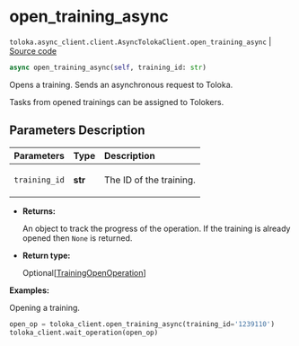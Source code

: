 # open_training_async
`toloka.async_client.client.AsyncTolokaClient.open_training_async` | [Source code](https://github.com/Toloka/toloka-kit/blob/v1.2.3/src/async_client/client.py#L0)

```python
async open_training_async(self, training_id: str)
```

Opens a training. Sends an asynchronous request to Toloka.


Tasks from opened trainings can be assigned to Tolokers.

## Parameters Description

| Parameters | Type | Description |
| :----------| :----| :-----------|
`training_id`|**str**|<p>The ID of the training.</p>

* **Returns:**

  An object to track the progress of the operation.
If the training is already opened then `None` is returned.

* **Return type:**

  Optional\[[TrainingOpenOperation](toloka.client.operations.TrainingOpenOperation.md)\]

**Examples:**

Opening a training.

```python
open_op = toloka_client.open_training_async(training_id='1239110')
toloka_client.wait_operation(open_op)
```
